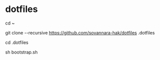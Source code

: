 # dotfiles

cd ~

git clone --recursive https://github.com/sovannara-hak/dotfiles .dotfiles

cd .dotfiles

sh bootstrap.sh
